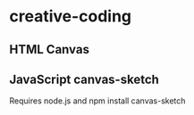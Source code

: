 # creative-coding

## HTML Canvas


## JavaScript canvas-sketch

Requires node.js and npm install canvas-sketch